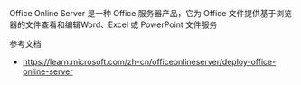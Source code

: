 Office Online Server 是一种 Office 服务器产品，它为 Office 文件提供基于浏览器的文件查看和编辑Word、Excel 或 PowerPoint 文件服务

参考文档

- <https://learn.microsoft.com/zh-cn/officeonlineserver/deploy-office-online-server>